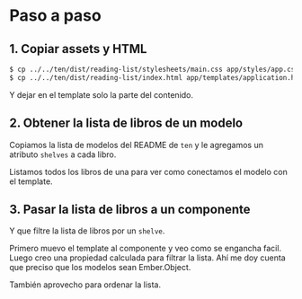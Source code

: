 # Paso a paso

## 1. Copiar assets y HTML

```sh
$ cp ../../ten/dist/reading-list/stylesheets/main.css app/styles/app.css
$ cp ../../ten/dist/reading-list/index.html app/templates/application.hbs
```

Y dejar en el template solo la parte del contenido.

## 2. Obtener la lista de libros de un modelo

Copiamos la lista de modelos del README de `ten` y le agregamos un atributo
`shelves` a cada libro.

Listamos todos los libros de una para ver como conectamos el modelo con el
template.

## 3. Pasar la lista de libros a un componente

Y que filtre la lista de libros por un `shelve`.

Primero muevo el template al componente y veo como se engancha facil.
Luego creo una propiedad calculada para filtrar la lista. Ahí me doy cuenta
que preciso que los modelos sean Ember.Object.

También aprovecho para ordenar la lista.
